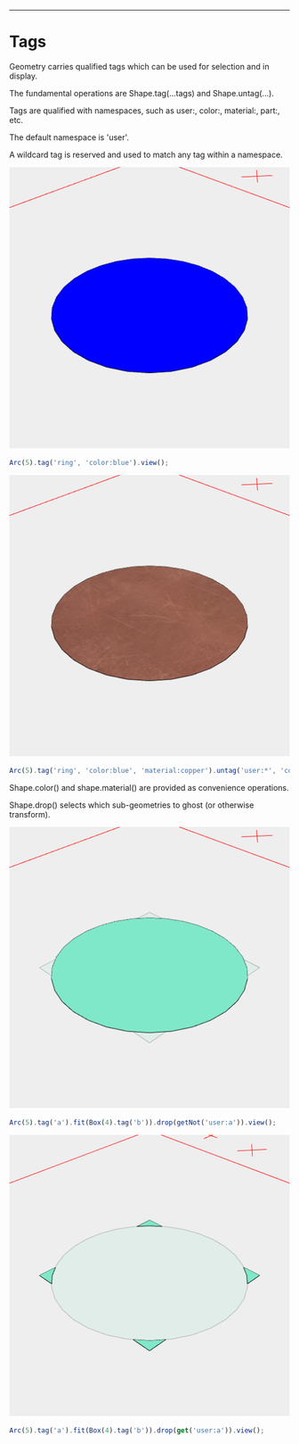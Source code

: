 ---
# Tags

Geometry carries qualified tags which can be used for selection and in display.

The fundamental operations are Shape.tag(...tags) and Shape.untag(...).

Tags are qualified with namespaces, such as user:, color:, material:, part:, etc.

The default namespace is 'user'.

A wildcard tag is reserved and used to match any tag within a namespace.

![Image](tags.md.$3.png)

```JavaScript
Arc(5).tag('ring', 'color:blue').view();
```

![Image](tags.md.$4.png)

```JavaScript
Arc(5).tag('ring', 'color:blue', 'material:copper').untag('user:*', 'color:blue').view();
```

Shape.color() and shape.material() are provided as convenience operations.

Shape.drop() selects which sub-geometries to ghost (or otherwise transform).

![Image](tags.md.$7.png)

```JavaScript
Arc(5).tag('a').fit(Box(4).tag('b')).drop(getNot('user:a')).view();
```

![Image](tags.md.$8.png)

```JavaScript
Arc(5).tag('a').fit(Box(4).tag('b')).drop(get('user:a')).view();
```
